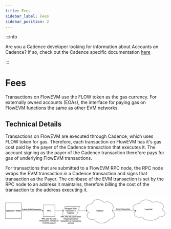 ```yaml
---
title: Fees
sidebar_label: Fees
sidebar_position: 2
---
```


:::info

Are you a Cadence developer looking for information about Accounts on Cadence? If so, check out the Cadence specific documentation [here](../../build/basics/fees.md)

:::

# Fees

Transactions on FlowEVM use the FLOW token as the gas currency. For externally owned accounts (EOAs), the interface for paying gas on FlowEVM functions the same as other EVM networks.

## Technical Details

Transactions on FlowEVM are executed through Cadence, which uses FLOW token for gas. Therefore, each transaction on FlowEVM has it's gas cost paid by the payer of the Cadence transaction that executes it. The account signing as the payer of the Cadence transaction therefore pays for gas of underlying FlowEVM transactions.

For transactions that are submitted to a FlowEVM RPC node, the RPC node wraps the EVM transaction in a Cadence transaction and signs that transaction as the Payer. The coinbase of the EVM transaction is set by the RPC node to an address it maintains, therefore billing the cost of the transaction to the address executing it.

![FlowEVM-RPC-Payer](flow-rpc-payer.drawio.png)